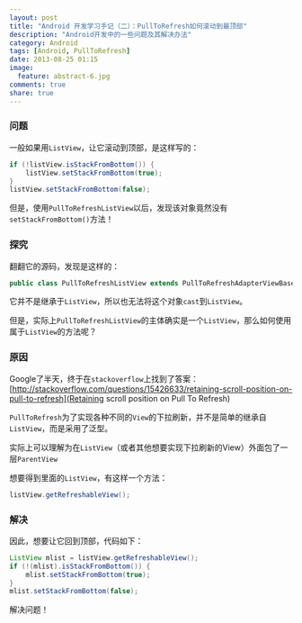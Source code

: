 ```yaml
---
layout: post
title: "Android 开发学习手记（二）：PullToRefresh如何滚动到最顶部"
description: "Android开发中的一些问题及其解决办法"
category: Android
tags: [Android, PullToRefresh]
date: 2013-08-25 01:15
image:
  feature: abstract-6.jpg
comments: true
share: true
---
```


### 问题

一般如果用`ListView`，让它滚动到顶部，是这样写的：

~~~java
if (!listView.isStackFromBottom()) {
	listView.setStackFromBottom(true);
}
listView.setStackFromBottom(false);
~~~

但是，使用`PullToRefreshListView`以后，发现该对象竟然没有`setStackFromBottom()`方法！

### 探究

翻翻它的源码，发现是这样的：

~~~java
public class PullToRefreshListView extends PullToRefreshAdapterViewBase<ListView>{...}
~~~

它并不是继承于`ListView`，所以也无法将这个对象`cast`到`ListView`。

但是，实际上`PullToRefreshListView`的主体确实是一个`ListView`，那么如何使用属于`ListView`的方法呢？

### 原因

Google了半天，终于在`stackoverflow`上找到了答案：[http://stackoverflow.com/questions/15426633/retaining-scroll-position-on-pull-to-refresh](Retaining scroll position on Pull To Refresh)

`PullToRefresh`为了实现各种不同的`View`的下拉刷新，并不是简单的继承自`ListView`，而是采用了泛型。

实际上可以理解为在`ListView`（或者其他想要实现下拉刷新的View）外面包了一层`ParentView`

想要得到里面的`ListView`，有这样一个方法：

~~~java
listView.getRefreshableView();
~~~

### 解决

因此，想要让它回到顶部，代码如下：

~~~java
ListView mlist = listView.getRefreshableView();
if (!(mlist).isStackFromBottom()) {
	mlist.setStackFromBottom(true);
}
mlist.setStackFromBottom(false);
~~~

解决问题！